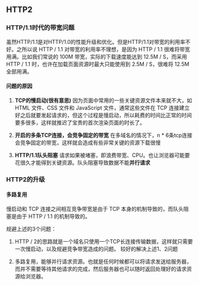 ## HTTP2 

### HTTP/1.1时代的带宽问题
虽然HTTP/1.1是对HTTP/1.0的性能升级和优化。但是HTTP/1.1对带宽的利用率不好。之所以说 HTTP / 1.1 对带宽的利用率不理想，是因为 HTTP / 1.1 很难将带宽用满。比如我们常说的 100M 带宽，实际的下载速度能达到 12.5M / S，而采用 HTTP / 1.1 时，也许在加载页面资源时最大只能使用到 2.5M / S，很难将 12.5M 全部用满。

#### 问题的原因
1. **TCP的慢启动(很有意思)** 因为页面中常用的一些关键资源文件本来就不大，如 HTML 文件、CSS 文件和 JavaScript 文件，通常这些文件在 TCP 连接建立好之后就要发起请求的，但这个过程是慢启动，所以耗费的时间比正常的时间要多很多，这样就推迟了宝贵的首次渲染页面的时长了。   

2. **开启的多条TCP连接，会竞争固定的带宽** 在多域名的情况下，n * 6条tcp连接会竞争固定的带宽，这样就会造成有些非常关键的资源下载很慢

3. **HTTP/1.1队头阻塞** 请求如果被堵塞，即浪费带宽、CPU。也让浏览器可能要花很久才能得到关键资源。队头阻塞导致数据不能**并行请求**

### HTTP2的升级

#### 多路复用
慢启动和 TCP 连接之间相互竞争带宽是由于 TCP 本身的机制导致的，而队头阻塞是由于 HTTP / 1.1 的机制导致的。

规避上述的3个问题：
1. HTTP / 2的思路就是一个域名只使用一个TCP长连接传输数据，这样就只需要一次慢启动，以及规避竞争带宽造成的问题。 较好的解决上述1、2问题

2. 多路复用，能够并行请求资源。也就是任何时候都可以将请求发送给服务器，而并不需要等待其他请求的完成，然后服务器也可以随时返回处理好的请求资源给浏览器。
